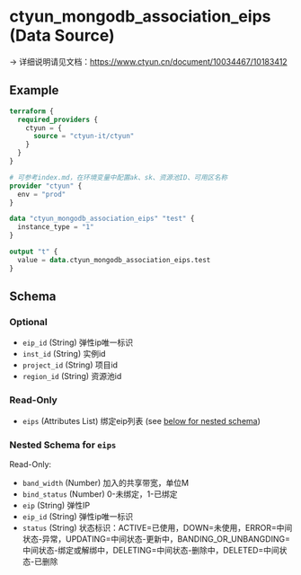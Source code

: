 # ctyun_mongodb_association_eips (Data Source)
-> 详细说明请见文档：https://www.ctyun.cn/document/10034467/10183412



## Example

```terraform
terraform {
  required_providers {
    ctyun = {
      source = "ctyun-it/ctyun"
    }
  }
}

# 可参考index.md，在环境变量中配置ak、sk、资源池ID、可用区名称
provider "ctyun" {
  env = "prod"
}

data "ctyun_mongodb_association_eips" "test" {
  instance_type = "1"
}

output "t" {
  value = data.ctyun_mongodb_association_eips.test
}
```

<!-- schema generated by tfplugindocs -->
## Schema

### Optional

- `eip_id` (String) 弹性ip唯一标识
- `inst_id` (String) 实例id
- `project_id` (String) 项目id
- `region_id` (String) 资源池id

### Read-Only

- `eips` (Attributes List) 绑定eip列表 (see [below for nested schema](#nestedatt--eips))

<a id="nestedatt--eips"></a>
### Nested Schema for `eips`

Read-Only:

- `band_width` (Number) 加入的共享带宽，单位M
- `bind_status` (Number) 0-未绑定，1-已绑定
- `eip` (String) 弹性IP
- `eip_id` (String) 弹性ip唯一标识
- `status` (String) 状态标识：ACTIVE=已使用，DOWN=未使用，ERROR=中间状态-异常，UPDATING=中间状态-更新中，BANDING_OR_UNBANGDING=中间状态-绑定或解绑中，DELETING=中间状态-删除中，DELETED=中间状态-已删除